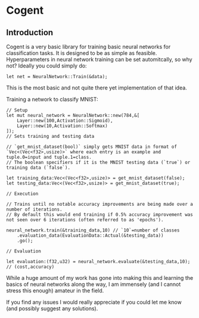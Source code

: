 # Cogent

## Introduction

Cogent is a very basic library for training basic neural networks for classification tasks.
It is designed to be as simple as feasible.
Hyperparameters in neural network training can be set automitcally, so why not?
Ideally you could simply do:
```
let net = NeuralNetwork::Train(&data);
```
This is the most basic and not quite there yet implementation of that idea.

Training a network to classify MNIST:
```
// Setup
let mut neural_network = NeuralNetwork::new(784,&[
    Layer::new(100,Activation::Sigmoid),
    Layer::new(10,Activation::Softmax)
]);
// Sets training and testing data

// `get_mnist_dataset(bool)` simply gets MNIST data in format of `Vec<(Vec<f32>,usize)>` where each entry is an example and tuple.0=input and tuple.1=class.
// The boolean specifiers if it is the MNIST testing data (`true`) or training data (`false`).

let training_data:Vec<(Vec<f32>,usize)> = get_mnist_dataset(false);
let testing_data:Vec<(Vec<f32>,usize)> = get_mnist_dataset(true);

// Execution

// Trains until no notable accuracy improvements are being made over a number of iterations.
// By default this would end training if 0.5% accuracy improvement was not seen over 6 iterations (often referred to as 'epochs').

neural_network.train(&training_data,10) // `10`=number of classes
    .evaluation_data(EvaluationData::Actual(&testing_data))
    .go();

// Evaluation

let evaluation:(f32,u32) = neural_network.evaluate(&testing_data,10); // (cost,accuracy)
```

While a huge amount of my work has gone into making this and learning the basics of neural networks along the way, I am immensely (and I cannot stress this enough) amateur in the field.

If you find any issues I would really appreciate if you could let me know (and possibly suggest any solutions).
